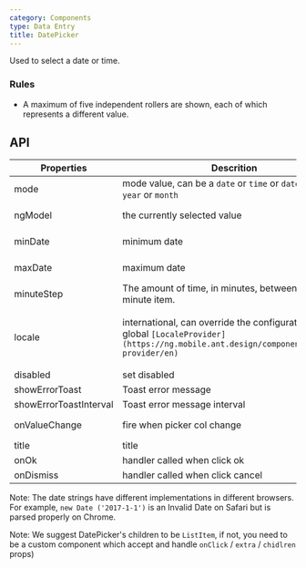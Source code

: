 ```yaml
---
category: Components
type: Data Entry
title: DatePicker
---
```


Used to select a date or time.

### Rules
- A maximum of five independent rollers are shown, each of which represents a different value.


## API

Properties | Descrition | Type | Default
-----------|------------|------|--------
| mode  | mode value, can be a `date` or `time` or `datetime` or `year` or `month` | String | `date` |
| ngModel | the currently selected value | Date | current time |
| minDate   | minimum date | Date  |  2000-1-1  |
| maxDate   | maximum date | Date  |  2030-1-1  |
| minuteStep |   The amount of time, in minutes, between each minute item.    | Number | 1 |
| locale   | international, can override the configuration of the global `[LocaleProvider](https://ng.mobile.ant.design/components/locale-provider/en)` | Object: {DatePickerLocale: {year, month, day, hour, minute, am?, pm?}, okText, dismissText} |  -  |
| disabled   | set disabled  | Boolean |    false  |
| showErrorToast | Toast error message | Boolean | true |
| showErrorToastInterval | Toast error message interval | number | 2000 |
| onValueChange | fire when picker col change | ({date: any, index: number}) => void | - |
| title  | title | string/React.TemplateRef |  -  |
| onOk  | handler called when click ok | (val): void  |  - |
| onDismiss  | handler called when click cancel | (): void  |  -  |

Note: The date strings have different implementations in different browsers. For example, `new Date ('2017-1-1')` is an Invalid Date on Safari but is parsed properly on Chrome.

Note: We suggest DatePicker's children to be `ListItem`, if not, you need to be a custom component which accept and handle `onClick` / `extra` / `chidlren` props)
